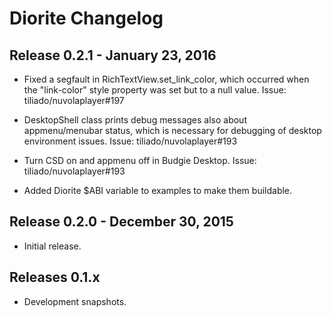 Diorite Changelog
=================

Release 0.2.1 - January 23, 2016
--------------------------------

  * Fixed a segfault in RichTextView.set_link_color, which occurred when the "link-color" style property
    was set but to a null value. Issue: tiliado/nuvolaplayer#197
  
  * DesktopShell class prints debug messages also about appmenu/menubar status, which is necessary for
    debugging of desktop environment issues. Issue: tiliado/nuvolaplayer#193
   
  * Turn CSD on and appmenu off in Budgie Desktop. Issue: tiliado/nuvolaplayer#193
  
  * Added Diorite $ABI variable to examples to make them buildable.
  
Release 0.2.0 - December 30, 2015
---------------------------------

  * Initial release.

Releases 0.1.x
--------------

  * Development snapshots.
